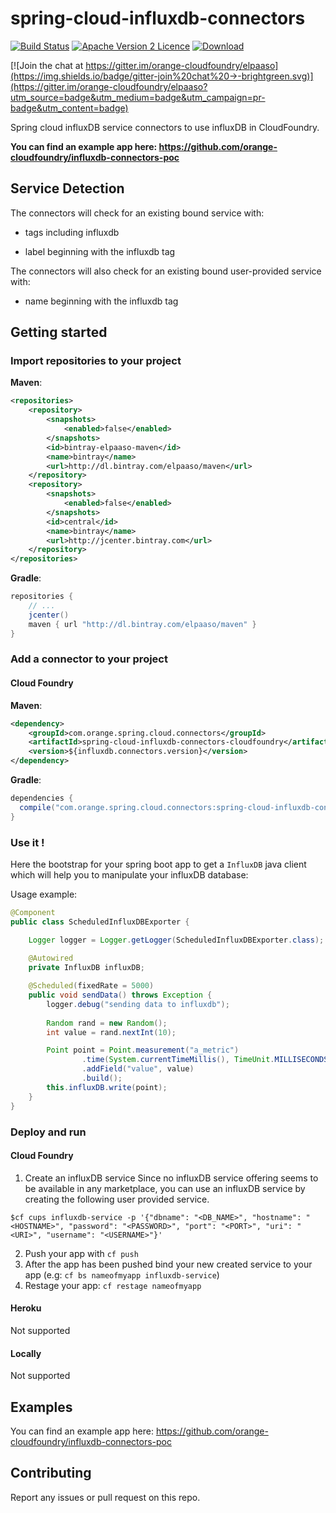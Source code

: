 # spring-cloud-influxdb-connectors
[![Build Status](https://travis-ci.org/orange-cloudfoundry/spring-cloud-influxdb-connectors.svg)](https://travis-ci.org/orange-cloudfoundry/spring-cloud-influxdb-connectors)
[![Apache Version 2 Licence](http://img.shields.io/:license-Apache%20v2-blue.svg)](LICENSE)
[ ![Download](https://api.bintray.com/packages/elpaaso/maven/spring-cloud-influxdb-connectors/images/download.svg) ](https://bintray.com/elpaaso/maven/spring-cloud-influxdb-connectors/_latestVersion)


[![Join the chat at https://gitter.im/orange-cloudfoundry/elpaaso](https://img.shields.io/badge/gitter-join%20chat%20→-brightgreen.svg)](https://gitter.im/orange-cloudfoundry/elpaaso?utm_source=badge&utm_medium=badge&utm_campaign=pr-badge&utm_content=badge)

Spring cloud influxDB service connectors to use influxDB in CloudFoundry.

**You can find an example app here: https://github.com/orange-cloudfoundry/influxdb-connectors-poc**

## Service Detection

The connectors will check for an existing bound service with:

- tags including influxdb

- label beginning with the influxdb tag


The connectors will also check for an existing bound user-provided service with:

- name beginning with the influxdb tag


## Getting started

### Import repositories to your project

**Maven**:

```xml
<repositories>
    <repository>
        <snapshots>
            <enabled>false</enabled>
        </snapshots>
        <id>bintray-elpaaso-maven</id>
        <name>bintray</name>
        <url>http://dl.bintray.com/elpaaso/maven</url>
    </repository>
    <repository>
        <snapshots>
            <enabled>false</enabled>
        </snapshots>
        <id>central</id>
        <name>bintray</name>
        <url>http://jcenter.bintray.com</url>
    </repository>
</repositories>
```

**Gradle**:

```gradle
repositories {
    // ...
    jcenter()
    maven { url "http://dl.bintray.com/elpaaso/maven" }
}
```

### Add a connector to your project

#### Cloud Foundry

**Maven**:

```xml
<dependency>
    <groupId>com.orange.spring.cloud.connectors</groupId>
    <artifactId>spring-cloud-influxdb-connectors-cloudfoundry</artifactId>
    <version>${influxdb.connectors.version}</version>
</dependency>
```

**Gradle**:

```gradle
dependencies {
  compile("com.orange.spring.cloud.connectors:spring-cloud-influxdb-connectors-cloudfoundry:$influxDBConnectorsVersion")
}
```

### Use it !

Here the bootstrap for your spring boot app to get a `InfluxDB` java client which will help you to manipulate your influxDB database:


Usage example:

```java
@Component
public class ScheduledInfluxDBExporter {

    Logger logger = Logger.getLogger(ScheduledInfluxDBExporter.class);
    
    @Autowired
    private InfluxDB influxDB;

    @Scheduled(fixedRate = 5000)
    public void sendData() throws Exception {
        logger.debug("sending data to influxdb");
        
        Random rand = new Random();
        int value = rand.nextInt(10);

        Point point = Point.measurement("a_metric")
                .time(System.currentTimeMillis(), TimeUnit.MILLISECONDS)
                .addField("value", value)
                .build();
        this.influxDB.write(point);
    }
}
```

### Deploy and run

#### Cloud Foundry

1. Create an influxDB service
Since no influxDB service offering seems to be available in any marketplace, you can use an influxDB service by creating the following user provided service.

```shell
$cf cups influxdb-service -p '{"dbname": "<DB_NAME>", "hostname": "<HOSTNAME>", "password": "<PASSWORD>", "port": "<PORT>", "uri": "<URI>", "username": "<USERNAME>"}'
```

2. Push your app with `cf push`
3. After the app has been pushed bind your new created service to your app (e.g: `cf bs nameofmyapp influxdb-service`)
4. Restage your app: `cf restage nameofmyapp`

#### Heroku

Not supported

#### Locally

Not supported

## Examples

You can find an example app here: https://github.com/orange-cloudfoundry/influxdb-connectors-poc

## Contributing

Report any issues or pull request on this repo.
